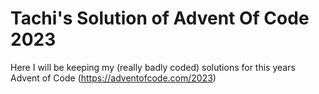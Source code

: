 # Tachi's Solution of Advent Of Code 2023

Here I will be keeping my (really badly coded) solutions for this years Advent of Code (https://adventofcode.com/2023)
